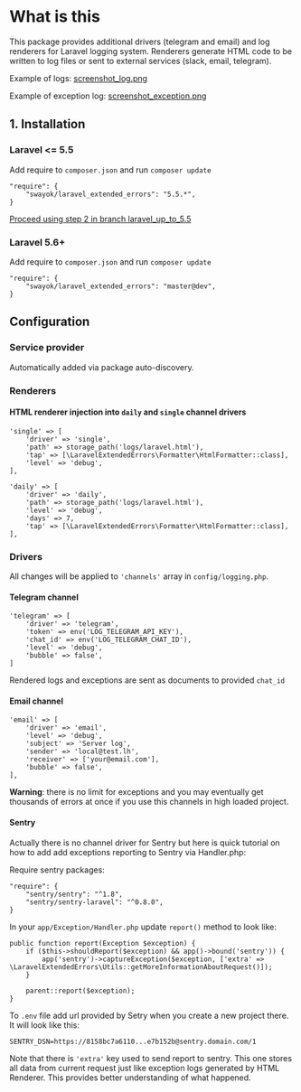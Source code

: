 # What is this
This package provides additional drivers (telegram and email) and log renderers for Laravel logging system. 
Renderers generate HTML code to be written to log files or sent to external services (slack, email, telegram).

Example of logs:
[screenshot_log.png](https://raw.githubusercontent.com/swayok/laravel_extended_errors/master/screenshot_log.png)

Example of exception log:
[screenshot_exception.png](https://raw.githubusercontent.com/swayok/laravel_extended_errors/master/screenshot_exception.png)

## 1. Installation 

### Laravel <= 5.5

Add require to `composer.json` and run `composer update`

    "require": {
        "swayok/laravel_extended_errors": "5.5.*",
    }

[Proceed using step 2 in branch laravel_up_to_5.5](https://github.com/swayok/laravel-extended-errors/blob/laravel_up_to_5.5/Readme.md)

### Laravel 5.6+

Add require to `composer.json` and run `composer update`

    "require": {
        "swayok/laravel_extended_errors": "master@dev",
    }
    

## Configuration

### Service provider

Automatically added via package auto-discovery.

### Renderers

#### HTML renderer injection into `daily` and `single` channel drivers

    'single' => [
        'driver' => 'single',
        'path' => storage_path('logs/laravel.html'),
        'tap' => [\LaravelExtendedErrors\Formatter\HtmlFormatter::class],
        'level' => 'debug',
    ],

    'daily' => [
        'driver' => 'daily',
        'path' => storage_path('logs/laravel.html'),
        'level' => 'debug',
        'days' => 7,
        'tap' => [\LaravelExtendedErrors\Formatter\HtmlFormatter::class],
    ], 

### Drivers

All changes will be applied to `'channels'` array in `config/logging.php`.

#### Telegram channel

    'telegram' => [
        'driver' => 'telegram',
        'token' => env('LOG_TELEGRAM_API_KEY'),
        'chat_id' => env('LOG_TELEGRAM_CHAT_ID'),
        'level' => 'debug',
        'bubble' => false',
    ]

Rendered logs and exceptions are sent as documents to provided `chat_id`

#### Email channel

    'email' => [
        'driver' => 'email',
        'level' => 'debug',
        'subject' => 'Server log',
        'sender' => 'local@test.lh',
        'receiver' => ['your@email.com'],
        'bubble' => false',
    ],

**Warning**: there is no limit for exceptions and you may eventually get 
thousands of errors at once if you use this channels in high loaded project.

#### Sentry
Actually there is no channel driver for Sentry but here is quick tutorial
on how to add add exceptions reporting to Sentry via Handler.php:

Require sentry packages:

    "require": {
        "sentry/sentry": "^1.8",
        "sentry/sentry-laravel": "^0.8.0",
    }
    
In your `app/Exception/Handler.php` update `report()` method to look like:

    public function report(Exception $exception) {
        if ($this->shouldReport($exception) && app()->bound('sentry')) {
            app('sentry')->captureException($exception, ['extra' => \LaravelExtendedErrors\Utils::getMoreInformationAboutRequest()]);
        }

        parent::report($exception);
    }

To `.env` file add url provided by Setry when you create a new project there.
It will look like this:
 
    SENTRY_DSN=https://8158bc7a6110...e7b152b@sentry.domain.com/1

Note that there is `'extra'` key used to send report to sentry. 
This one stores all data from current request just like exception logs generated
by HTML Renderer. This provides better understanding of what happened.

